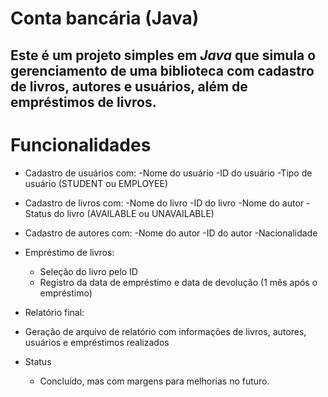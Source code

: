 # Conta bancária  (Java)

Este é um projeto simples em *Java* que simula o gerenciamento de uma biblioteca com cadastro de livros, autores e usuários, além de empréstimos de livros.
---

#  Funcionalidades

- Cadastro de usuários com:
  -Nome do usuário
  -ID do usuário
  -Tipo de usuário (STUDENT ou EMPLOYEE)

- Cadastro de livros com:
  -Nome do livro
  -ID do livro
  -Nome do autor
  -Status do livro (AVAILABLE ou UNAVAILABLE)

- Cadastro de autores com:
  -Nome do autor
  -ID do autor
  -Nacionalidade

- Empréstimo de livros:
  - Seleção do livro pelo ID
  - Registro da data de empréstimo e data de devolução (1 mês após o empréstimo)

- Relatório final:

- Geração de arquivo de relatório com informações de livros, autores, usuários e empréstimos realizados
 
- Status
  - Concluído, mas com margens para melhorias no futuro.




